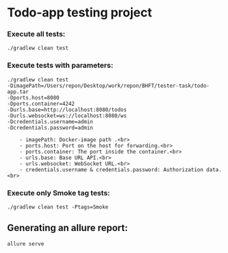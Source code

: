 # Todo-app testing project

### Execute all tests:

```
./gradlew clean test
 ```

### Execute tests with parameters:

```
./gradlew clean test 
-DimagePath=/Users/repon/Desktop/work/repon/BHFT/tester-task/todo-app.tar 
-Dports.host=8080 
-Dports.container=4242 
-Durls.base=http://localhost:8080/todos 
-Durls.websocket=ws://localhost:8080/ws 
-Dcredentials.username=admin 
-Dcredentials.password=admin
```

```
	- imagePath: Docker-image path .<br>
	- ports.host: Port on the host for forwarding.<br>
	- ports.container: The port inside the container.<br>
	- urls.base: Base URL API.<br>
	- urls.websocket: WebSocket URL.<br>
	- credentials.username & credentials.password: Authorization data.<br>
```
### Execute only Smoke tag tests:
```
./gradlew clean test -Ptags=Smoke
```

## Generating an allure report:

```
allure serve
```